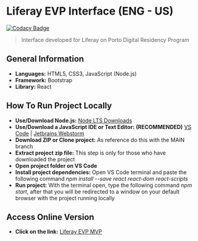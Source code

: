 # Liferay EVP Interface (ENG - US)

[![Codacy Badge](https://app.codacy.com/project/badge/Grade/46a042cd290b4ef6b230aa491f6cd8fb)](https://www.codacy.com/gh/Liferay-Porto-Digital/liferay-pd-frontend/dashboard?utm_source=github.com&amp;utm_medium=referral&amp;utm_content=Liferay-Porto-Digital/liferay-pd-frontend&amp;utm_campaign=Badge_Grade)

> Interface developed for Liferay on Porto Digital Residency Program

## General Information
-   **Languages:**   HTML5, CSS3, JavaScript (Node.js)
-   **Framework:**   Bootstrap
-   **Library:**   React

## How To Run Project Locally
-   **Use/Download Node.js:**   [Node LTS Downloads](https://nodejs.org/en/download/)
-   **Use/Download a JavaScript IDE or Text Editor:**   **(RECOMMENDED)** [VS Code](https://code.visualstudio.com/download) | [Jetbrains Webstorm](https://www.jetbrains.com/webstorm/promo/?source=google&medium=cpc&campaign=9641686251&term=webstorm&content=604189299307&gclid=Cj0KCQiAyracBhDoARIsACGFcS6HJ6gphflwyi4nwDajqLir6ieQd3Xv1fcmaCwPzx0Nz-PC9Ev7vcAaAtxvEALw_wcB)
-   **Download ZIP or Clone project:**   As reference do this with the MAIN branch
-   **Extract project zip file:**   This step is only for those who have downloaded the project
-   **Open project folder on VS Code**
-   **Install project dependencies:** Open VS Code terminal and paste the following command *npm install --save react react-dom react-scripts*
-   **Run project:**   With the terminal open, type the following command *npm start*, after that you will be redirected to a window on your default browser with the project running locally

## Access Online Version
-   **Click on the link:**   [Liferay EVP MVP](http://liferay-evp.herokuapp.com/)
